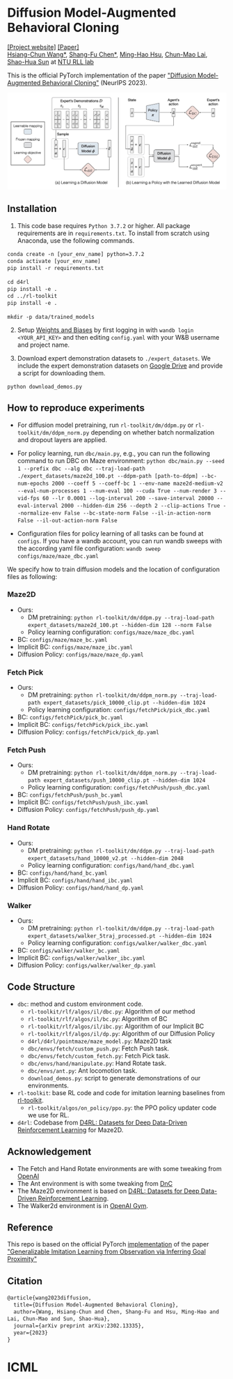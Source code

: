 # Diffusion Model-Augmented Behavioral Cloning

[[Project website]](https://github.com/NTURobotLearningLab/dbc) [[Paper]](https://arxiv.org/abs/2302.13335) <br/>
[Hsiang-Chun Wang\*](https://openreview.net/profile?id=~Hsiang-Chun_Wang1),
[Shang-Fu Chen\*](https://openreview.net/profile?id=~Shang-Fu_Chen2),
[Ming-Hao Hsu](https://qaz159qaz159.github.io/),
[Chun-Mao Lai](https://mecoli1219.github.io/),
[Shao-Hua Sun](https://shaohua0116.github.io) at [NTU RLL lab](https://github.com/NTURobotLearningLab/)

This is the official PyTorch implementation of the paper ["Diffusion Model-Augmented Behavioral Cloning"](https://nturobotlearninglab.github.io/dbc/) (NeurIPS 2023).

<p align="center">
    <img src="docs/img/framework.jpeg" width="800">
</p>

## Installation

1. This code base requires `Python 3.7.2` or higher. All package requirements are in
   `requirements.txt`. To install from scratch using Anaconda, use the following
   commands.

```
conda create -n [your_env_name] python=3.7.2
conda activate [your_env_name]
pip install -r requirements.txt

cd d4rl
pip install -e .
cd ../rl-toolkit
pip install -e .

mkdir -p data/trained_models
```

2. Setup [Weights and Biases](https://wandb.ai/site) by first logging in with `wandb login <YOUR_API_KEY>` and then editing `config.yaml` with your W&B username and project name.

3. Download expert demonstration datasets to `./expert_datasets`. We include the expert demonstration datasets on [Google Drive](https://drive.google.com/drive/folders/1SIsRg0QKOHFKXOn14EndsNbRPkA-vG96?usp=sharing) and provide a script for downloading them.

```
python download_demos.py
```

## How to reproduce experiments
- For diffusion model pretraining, run `rl-toolkit/dm/ddpm.py` or `rl-toolkit/dm/ddpm_norm.py` depending on whether batch normalization and dropout layers are applied.

- For policy learning, run `dbc/main.py`, e.g., you can run the following command to run DBC on Maze environment:
`python dbc/main.py --seed 1 --prefix dbc --alg dbc --traj-load-path ./expert_datasets/maze2d_100.pt --ddpm-path [path-to-ddpm] --bc-num-epochs 2000 --coeff 5 --coeff-bc 1 --env-name maze2d-medium-v2 --eval-num-processes 1 --num-eval 100 --cuda True --num-render 3 --vid-fps 60 --lr 0.0001 --log-interval 200 --save-interval 20000 --eval-interval 2000 --hidden-dim 256 --depth 2 --clip-actions True --normalize-env False --bc-state-norm False --il-in-action-norm False --il-out-action-norm False`

- Configuration files for policy learning of all tasks can be found at `configs`. If you have a wandb account, you can run wandb sweeps with the according yaml file configuration:
`wandb sweep configs/maze/maze_dbc.yaml`

We specify how to train diffusion models and the location of configuration files as following:

### Maze2D

- Ours:
    - DM pretraining: `python rl-toolkit/dm/ddpm.py --traj-load-path expert_datasets/maze2d_100.pt --hidden-dim 128 --norm False`
    - Policy learning configuration: `configs/maze/maze_dbc.yaml`
- BC: `configs/maze/maze_bc.yaml`
- Implicit BC: `configs/maze/maze_ibc.yaml`
- Diffusion Policy: `configs/maze/maze_dp.yaml`

### Fetch Pick

- Ours:
    - DM pretraining: `python rl-toolkit/dm/ddpm_norm.py --traj-load-path expert_datasets/pick_10000_clip.pt --hidden-dim 1024`
    - Policy learning configuration: `configs/fetchPick/pick_dbc.yaml`
- BC: `configs/fetchPick/pick_bc.yaml`
- Implicit BC: `configs/fetchPick/pick_ibc.yaml`
- Diffusion Policy: `configs/fetchPick/pick_dp.yaml`

### Fetch Push

- Ours:
    - DM pretraining: `python rl-toolkit/dm/ddpm_norm.py --traj-load-path expert_datasets/push_10000_clip.pt --hidden-dim 1024`
    - Policy learning configuration: `configs/fetchPush/push_dbc.yaml`
- BC: `configs/fetchPush/push_bc.yaml`
- Implicit BC: `configs/fetchPush/push_ibc.yaml`
- Diffusion Policy: `configs/fetchPush/push_dp.yaml`

### Hand Rotate

- Ours:
    - DM pretraining: `python rl-toolkit/dm/ddpm.py --traj-load-path expert_datasets/hand_10000_v2.pt --hidden-dim 2048`
    - Policy learning configuration: `configs/hand/hand_dbc.yaml`
- BC: `configs/hand/hand_bc.yaml`
- Implicit BC: `configs/hand/hand_ibc.yaml`
- Diffusion Policy: `configs/hand/hand_dp.yaml`

### Walker

- Ours:
    - DM pretraining: `python rl-toolkit/dm/ddpm.py --traj-load-path expert_datasets/walker_5traj_processed.pt --hidden-dim 1024`
    - Policy learning configuration: `configs/walker/walker_dbc.yaml`
- BC: `configs/walker/walker_bc.yaml`
- Implicit BC: `configs/walker/walker_ibc.yaml`
- Diffusion Policy: `configs/walker/walker_dp.yaml`

## Code Structure

- `dbc`: method and custom environment code.
  - `rl-toolkit/rlf/algos/il/dbc.py`: Algorithm of our method
  - `rl-toolkit/rlf/algos/il/bc.py`: Algorithm of BC
  - `rl-toolkit/rlf/algos/il/ibc.py`: Algorithm of our Implicit BC
  - `rl-toolkit/rlf/algos/il/dp.py`: Algorithm of our Diffusion Policy
  - `d4rl/d4rl/pointmaze/maze_model.py`: Maze2D task
  - `dbc/envs/fetch/custom_push.py`: Fetch Push task.
  - `dbc/envs/fetch/custom_fetch.py`: Fetch Pick task.
  - `dbc/envs/hand/manipulate.py`: Hand Rotate task.
  - `dbc/envs/ant.py`: Ant locomotion task.
  - `download_demos.py`: script to generate demonstrations of our environments.
- `rl-toolkit`: base RL code and code for imitation learning baselines from [rl-toolkit](https://github.com/ASzot/rl-toolkit).
  - `rl-toolkit/algos/on_policy/ppo.py`: the PPO policy updater code we use for RL.
- `d4rl`: Codebase from [D4RL: Datasets for Deep Data-Driven Reinforcement Learning](https://github.com/rail-berkeley/d4rl) for Maze2D.

## Acknowledgement

- The Fetch and Hand Rotate environments are with some tweaking from [OpenAI](https://github.com/openai/gym/tree/6df1b994bae791667a556e193d2a215b8a1e397a/gym/envs/robotics)
- The Ant environment is with some tweaking from [DnC](https://github.com/dibyaghosh/dnc)
- The Maze2D environment is based on [D4RL: Datasets for Deep Data-Driven Reinforcement Learning](https://github.com/rail-berkeley/d4rl).
- The Walker2d environment is in [OpenAI Gym](https://github.com/openai/gym/blob/master/gym/envs/mujoco/walker2d_v3.py).

## Reference

This repo is based on the official PyTorch [implementation](https://github.com/clvrai/goal_prox_il) of the paper ["Generalizable Imitation Learning from Observation via Inferring Goal Proximity"](https://clvrai.github.io/goal_prox_il/)

## Citation

```
@article{wang2023diffusion,
  title={Diffusion Model-Augmented Behavioral Cloning},
  author={Wang, Hsiang-Chun and Chen, Shang-Fu and Hsu, Ming-Hao and Lai, Chun-Mao and Sun, Shao-Hua},
  journal={arXiv preprint arXiv:2302.13335},
  year={2023}
}
```
# ICML
